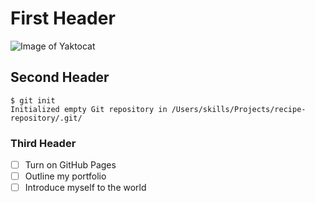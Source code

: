 # First Header

![Image of Yaktocat](https://octodex.github.com/images/yaktocat.png)

## Second Header

```
$ git init
Initialized empty Git repository in /Users/skills/Projects/recipe-repository/.git/
```
### Third Header

- [ ] Turn on GitHub Pages
- [ ] Outline my portfolio
- [ ] Introduce myself to the world
